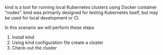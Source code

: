 kind is a tool for running local Kubernetes clusters using Docker container “nodes”.
kind was primarily designed for testing Kubernetes itself, but may be used for local development or CI.

In this scenario we will perform these steps 

1. Install kind
1. Using kind configuration file create a cluster 
1. Check-out the cluster 
